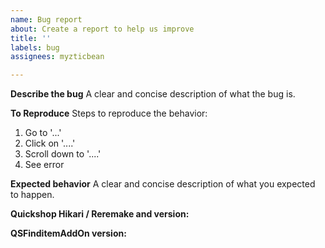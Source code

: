 ```yaml
---
name: Bug report
about: Create a report to help us improve
title: ''
labels: bug
assignees: myzticbean

---
```


**Describe the bug**
A clear and concise description of what the bug is.

**To Reproduce**
Steps to reproduce the behavior:
1. Go to '...'
2. Click on '....'
3. Scroll down to '....'
4. See error

**Expected behavior**
A clear and concise description of what you expected to happen.

**Quickshop Hikari / Reremake and version:**

**QSFinditemAddOn version:**
